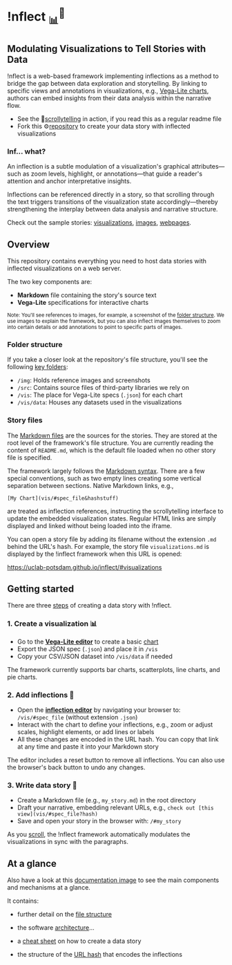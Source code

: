 # !nflect <sub>📊</sub><sup>💬</sup>
## Modulating Visualizations to Tell Stories with Data

!nflect is a web-based framework implementing inflections as a method to bridge the gap between data exploration and storytelling. By linking to specific views and annotations in visualizations, e.g., [Vega-Lite charts](img/#-68,-35,1325,1741&ff0000&&&chart_overview.png), authors can embed insights from their data analysis within the narrative flow. 

- See the 📜<a href="https://uclab-potsdam.github.io/inflect/">scrollytelling</a> in action, if you read this as a regular readme file
- Fork this ⚙️<a href="https://github.com/uclab-potsdam/inflect">repository</a> to create your data story with inflected visualizations

### Inf... what?

An inflection is a subtle modulation of a visualization's graphical attributes—such as zoom levels, highlight, or annotations—that guide a reader's attention and anchor interpretative insights. 

Inflections can be referenced directly in a story, so that scrolling through the text triggers transitions of the visualization state accordingly—thereby strengthening the interplay between data analysis and narrative structure.

Check out the sample stories:
<a href="https://uclab-potsdam.github.io/inflect/#visualizations">visualizations</a>, <a href="https://uclab-potsdam.github.io/inflect/#images">images</a>, <a href="https://uclab-potsdam.github.io/inflect/#webpages">webpages</a>.


## Overview

This repository contains everything you need to host data stories with inflected visualizations on a web server.

The two key components are:

- **Markdown** file containing the story's source text
- **Vega-Lite** specifications for interactive charts

<small>Note: You'll see references to images, for example, a screenshot of the
[folder structure](img/#-329,-68,577,542&ff0000&&&folder_structure.png).
We use images to explain the framework, but you can also inflect images themselves to zoom into certain details or add annotations to point to specific parts of images.</small>



### Folder structure

If you take a closer look at the repository's file structure, you'll see the following [key folders](img/#-112,-43,380,315&00f900&27,8,115,132&&folder_structure.png):

- `/img`: Holds reference images and screenshots
- `/src`: Contains source files of third-party libraries we rely on
- `/vis`: The place for Vega-Lite specs (`.json`) for each chart
- `/vis/data`: Houses any datasets used in the visualizations


### Story files

The [Markdown files](img/#-110,119,396,489&00f900&16,312,288,448,18,178,205,223&&folder_structure.png) are the sources for the stories. They are stored at the root level of the framework's file structure. You are currently reading the content of `README.md`, which is the default file loaded when no other story file is specified.

The framework largely follows the <a href="https://daringfireball.net/projects/markdown/syntax">Markdown syntax</a>. There are a few special conventions, such as two empty lines creating some vertical separation between sections. 
Native Markdown links, e.g.,

 `[My Chart](vis/#spec_file&hashstuff)`
 
are treated as inflection references, instructing the scrollytelling interface to update the embedded visualization states. Regular HTML links are simply displayed and linked without being loaded into the iframe. 

You can open a story file by adding its filename without the extension `.md` behind the URL's hash. For example, the story file `visualizations.md` is displayed by the !inflect framework when this URL is opened:

<a href="#visualizations">https://uclab-potsdam.github.io/inflect/#visualizations</a>




## Getting started

There are three [steps](img/#-282,43,1333,1154&ff0000&&&steps.png) of creating a data story with !nflect.


### 1. Create a visualization 📊 

- Go to the **<a href="https://vega.github.io/editor/#/examples/vega-lite/bar">Vega-Lite editor</a>** to create a basic [chart](img/#6,-54,2067,1336&ff0000&&&vega_editor.png)
- Export the JSON spec (`.json`) and place it in `/vis`
- Copy your CSV/JSON dataset into `/vis/data` if needed

The framework currently supports bar charts, scatterplots, line charts, and pie charts.


### 2. Add inflections 💬

- Open the **[inflection editor](img/#5,158,1907,1109&ff0000&&&inflections_editor.png)** by navigating your browser to: `/vis/#spec_file` (without extension `.json`)
- Interact with the chart to define your inflections, e.g., zoom or adjust scales, highlight elements, or add lines or labels
- All these changes are encoded in the URL hash. You can copy that link at any time and paste it into your Markdown story

The editor includes a reset button to remove all inflections. You can also use the browser's back button to undo any changes.


### 3. Write data story 📄

- Create a Markdown file (e.g., `my_story.md`) in the root directory  
- Draft your narrative, embedding relevant URLs, e.g., `check out [this view](vis/#spec_file?hash)`
- Save and open your story in the browser with: `/#my_story`

As you [scroll](img/#-41,47,1637,1204&00f900&931,171,1153,232&&scrollytelling.png), the !nflect framework automatically modulates the visualizations in sync with the paragraphs.


## At a glance

Also have a look at this [documentation image](img/#0,0,3047,8610&ff0000&&&documentation_image.png) to see the main components and mechanisms at a glance.


It contains:

- further detail on the [file structure](img/#0,0,3047,2375&ff0000&&&documentation_image.png)


- the software [architecture](img/#0,1750,3047,4200&ff0000&&&documentation_image.png)...


- a [cheat sheet](img/#0,4150,3047,7200&ff0000&&&documentation_image.png) on how to create a data story


- the structure of the [URL hash](img/#0,7200,3047,9000&ff0000&&&documentation_image.png) that encodes the inflections

